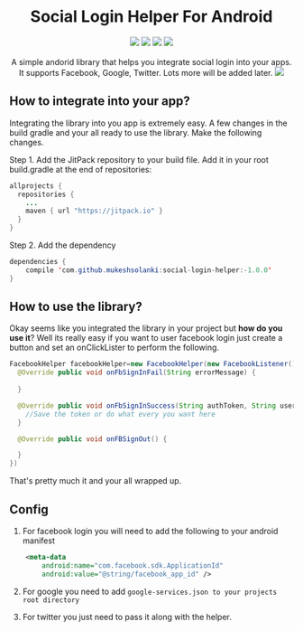<h1 align="center">Social Login Helper For Android</h1>
<p align="center">
  <a href="https://android-arsenal.com/api?level=9"> <img src="https://img.shields.io/badge/API-9%2B-blue.svg?style=flat" /></a>
  <a href="https://jitpack.io/#mukeshsolanki/social-login-helper"> <img src="https://jitpack.io/v/mukeshsolanki/social-login-helper.svg" /></a>
  <a href="https://travis-ci.org/mukeshsolanki/social-login-helper"> <img src="https://travis-ci.org/mukeshsolanki/social-login-helper.svg?branch=master" /></a>
  <a href="https://www.paypal.me/mukeshsolanki"> <img src="https://img.shields.io/badge/paypal-donate-yellow.svg" /></a>
  <br /><br />A simple andorid library that helps you integrate social login into your apps. It supports Facebook, Google, Twitter. Lots more will be added later.
  <img src="#" />
</p>

## How to integrate into your app?
Integrating the library into you app is extremely easy. A few changes in the build gradle and your all ready to use the library. Make the following changes.

Step 1. Add the JitPack repository to your build file. Add it in your root build.gradle at the end of repositories:

```java
allprojects {
  repositories {
    ...
    maven { url "https://jitpack.io" }
  }
}
```
Step 2. Add the dependency
```java
dependencies {
    compile 'com.github.mukeshsolanki:social-login-helper:-1.0.0'
}
```

## How to use the library?
Okay seems like you integrated the library in your project but **how do you use it**? Well its really easy if you want to user facebook login just create a button and set an onClickLister to perform the following.

```java
FacebookHelper facebookHelper=new FacebookHelper(new FacebookListener() {
  @Override public void onFbSignInFail(String errorMessage) {
    
  }

  @Override public void onFbSignInSuccess(String authToken, String userId) {
    //Save the token or do what every you want here
  }

  @Override public void onFBSignOut() {

  }
})
```
That's pretty much it and your all wrapped up.

## Config

1. For facebook login you will need to add the following to your android manifest 
```xml
    <meta-data
        android:name="com.facebook.sdk.ApplicationId"
        android:value="@string/facebook_app_id" />
```

2. For google you need to add `google-services.json to your projects root directory`

3. For twitter you just need to pass it along with the helper.